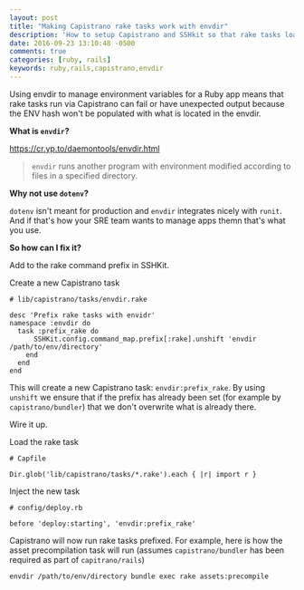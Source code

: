 ```yaml
---
layout: post
title: "Making Capistrano rake tasks work with envdir"
description: 'How to setup Capistrano and SSHkit so that rake tasks load envdir first'
date: 2016-09-23 13:10:48 -0500
comments: true
categories: [ruby, rails]
keywords: ruby,rails,capistrano,envdir
---
```

Using envdir to manage environment variables for a Ruby app means that rake tasks run via
Capistrano can fail or have unexpected output because the ENV hash won't be populated with
what is located in the envdir.

__What is `envdir`?__

https://cr.yp.to/daemontools/envdir.html

> `envdir` runs another program with environment modified according to files in a specified directory.

__Why not use `dotenv`?__

`dotenv` isn't meant for production and `envdir` integrates nicely with `runit`. And if that's how your
SRE team wants to manage apps themn that's what you use.

__So how can I fix it?__

Add to the rake command prefix in SSHKit.

Create a new Capistrano task

```
# lib/capistrano/tasks/envdir.rake

desc 'Prefix rake tasks with envidr'
namespace :envdir do
  task :prefix_rake do
      SSHKit.config.command_map.prefix[:rake].unshift 'envdir /path/to/env/directory'
    end
  end
end
```

This will create a new Capistrano task: `envdir:prefix_rake`. By using `unshift`
we ensure that if the prefix has already been set (for example by `capistrano/bundler`)
that we don't overwrite what is already there.

Wire it up.

Load the rake task
```
# Capfile

Dir.glob('lib/capistrano/tasks/*.rake').each { |r| import r }
```

Inject the new task
```
# config/deploy.rb

before 'deploy:starting', 'envdir:prefix_rake'
```

Capistrano will now run rake tasks prefixed. For example,
here is how the asset precompilation task will run (assumes `capistrano/bundler`
has been required as part of `capitrano/rails`)

```
envdir /path/to/env/directory bundle exec rake assets:precompile
```
